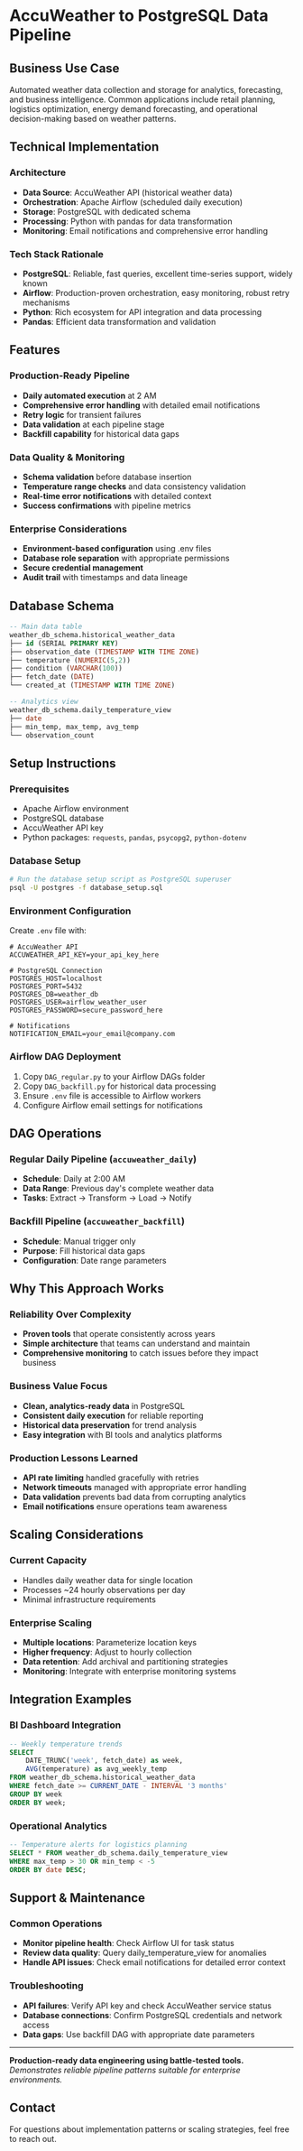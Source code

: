 # AccuWeather to PostgreSQL Data Pipeline

## Business Use Case
Automated weather data collection and storage for analytics, forecasting, and business intelligence. Common applications include retail planning, logistics optimization, energy demand forecasting, and operational decision-making based on weather patterns.

## Technical Implementation

### Architecture
- **Data Source**: AccuWeather API (historical weather data)
- **Orchestration**: Apache Airflow (scheduled daily execution)
- **Storage**: PostgreSQL with dedicated schema
- **Processing**: Python with pandas for data transformation
- **Monitoring**: Email notifications and comprehensive error handling

### Tech Stack Rationale
- **PostgreSQL**: Reliable, fast queries, excellent time-series support, widely known
- **Airflow**: Production-proven orchestration, easy monitoring, robust retry mechanisms
- **Python**: Rich ecosystem for API integration and data processing
- **Pandas**: Efficient data transformation and validation

## Features

### Production-Ready Pipeline
- **Daily automated execution** at 2 AM
- **Comprehensive error handling** with detailed email notifications
- **Retry logic** for transient failures
- **Data validation** at each pipeline stage
- **Backfill capability** for historical data gaps

### Data Quality & Monitoring
- **Schema validation** before database insertion
- **Temperature range checks** and data consistency validation
- **Real-time error notifications** with detailed context
- **Success confirmations** with pipeline metrics

### Enterprise Considerations
- **Environment-based configuration** using .env files
- **Database role separation** with appropriate permissions
- **Secure credential management** 
- **Audit trail** with timestamps and data lineage

## Database Schema

```sql
-- Main data table
weather_db_schema.historical_weather_data
├── id (SERIAL PRIMARY KEY)
├── observation_date (TIMESTAMP WITH TIME ZONE)
├── temperature (NUMERIC(5,2))
├── condition (VARCHAR(100))
├── fetch_date (DATE)
└── created_at (TIMESTAMP WITH TIME ZONE)

-- Analytics view
weather_db_schema.daily_temperature_view
├── date
├── min_temp, max_temp, avg_temp
└── observation_count
```

## Setup Instructions

### Prerequisites
- Apache Airflow environment
- PostgreSQL database
- AccuWeather API key
- Python packages: `requests`, `pandas`, `psycopg2`, `python-dotenv`

### Database Setup
```bash
# Run the database setup script as PostgreSQL superuser
psql -U postgres -f database_setup.sql
```

### Environment Configuration
Create `.env` file with:
```env
# AccuWeather API
ACCUWEATHER_API_KEY=your_api_key_here

# PostgreSQL Connection
POSTGRES_HOST=localhost
POSTGRES_PORT=5432
POSTGRES_DB=weather_db
POSTGRES_USER=airflow_weather_user
POSTGRES_PASSWORD=secure_password_here

# Notifications
NOTIFICATION_EMAIL=your_email@company.com
```

### Airflow DAG Deployment
1. Copy `DAG_regular.py` to your Airflow DAGs folder
2. Copy `DAG_backfill.py` for historical data processing
3. Ensure `.env` file is accessible to Airflow workers
4. Configure Airflow email settings for notifications

## DAG Operations

### Regular Daily Pipeline (`accuweather_daily`)
- **Schedule**: Daily at 2:00 AM
- **Data Range**: Previous day's complete weather data
- **Tasks**: Extract → Transform → Load → Notify

### Backfill Pipeline (`accuweather_backfill`)
- **Schedule**: Manual trigger only
- **Purpose**: Fill historical data gaps
- **Configuration**: Date range parameters

## Why This Approach Works

### Reliability Over Complexity
- **Proven tools** that operate consistently across years
- **Simple architecture** that teams can understand and maintain
- **Comprehensive monitoring** to catch issues before they impact business

### Business Value Focus
- **Clean, analytics-ready data** in PostgreSQL
- **Consistent daily execution** for reliable reporting
- **Historical data preservation** for trend analysis
- **Easy integration** with BI tools and analytics platforms

### Production Lessons Learned
- **API rate limiting** handled gracefully with retries
- **Network timeouts** managed with appropriate error handling
- **Data validation** prevents bad data from corrupting analytics
- **Email notifications** ensure operations team awareness

## Scaling Considerations

### Current Capacity
- Handles daily weather data for single location
- Processes ~24 hourly observations per day
- Minimal infrastructure requirements

### Enterprise Scaling
- **Multiple locations**: Parameterize location keys
- **Higher frequency**: Adjust to hourly collection
- **Data retention**: Add archival and partitioning strategies
- **Monitoring**: Integrate with enterprise monitoring systems

## Integration Examples

### BI Dashboard Integration
```sql
-- Weekly temperature trends
SELECT 
    DATE_TRUNC('week', fetch_date) as week,
    AVG(temperature) as avg_weekly_temp
FROM weather_db_schema.historical_weather_data 
WHERE fetch_date >= CURRENT_DATE - INTERVAL '3 months'
GROUP BY week
ORDER BY week;
```

### Operational Analytics
```sql
-- Temperature alerts for logistics planning
SELECT * FROM weather_db_schema.daily_temperature_view 
WHERE max_temp > 30 OR min_temp < -5
ORDER BY date DESC;
```

## Support & Maintenance

### Common Operations
- **Monitor pipeline health**: Check Airflow UI for task status
- **Review data quality**: Query daily_temperature_view for anomalies
- **Handle API issues**: Check email notifications for detailed error context

### Troubleshooting
- **API failures**: Verify API key and check AccuWeather service status
- **Database connections**: Confirm PostgreSQL credentials and network access
- **Data gaps**: Use backfill DAG with appropriate date parameters

---

**Production-ready data engineering using battle-tested tools.**  
*Demonstrates reliable pipeline patterns suitable for enterprise environments.*

## Contact
For questions about implementation patterns or scaling strategies, feel free to reach out.
